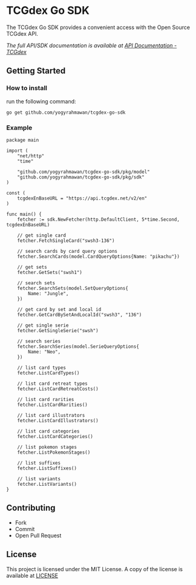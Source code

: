 # TCGdex Go SDK

The TCGdex Go SDK provides a convenient access with the Open Source TCGdex API.

_The full API/SDK documentation is available at [API Documentation - TCGdex](https://www.tcgdex.dev)_

## Getting Started 
### How to install 
run the following command:
```
go get github.com/yogyrahmawan/tcgdex-go-sdk
```

### Example 
```
package main

import (
	"net/http"
	"time"

	"github.com/yogyrahmawan/tcgdex-go-sdk/pkg/model"
	"github.com/yogyrahmawan/tcgdex-go-sdk/pkg/sdk"
)

const (
	tcgdexEnBaseURL = "https://api.tcgdex.net/v2/en"
)

func main() {
	fetcher := sdk.NewFetcher(http.DefaultClient, 5*time.Second, tcgdexEnBaseURL)

	// get single card
	fetcher.FetchSingleCard("swsh3-136")

	// search cards by card query options
	fetcher.SearchCards(model.CardQueryOptions{Name: "pikachu"})

	// get sets
	fetcher.GetSets("swsh1")

	// search sets
	fetcher.SearchSets(model.SetQueryOptions{
		Name: "Jungle",
	})

	// get card by set and local id
	fetcher.GetCardBySetAndLocalId("swsh3", "136")

	// get single serie
	fetcher.GetSingleSerie("swsh")

	// search series
	fetcher.SearchSeries(model.SerieQueryOptions{
		Name: "Neo",
	})

	// list card types
	fetcher.ListCardTypes()

	// list card retreat types
	fetcher.ListCardRetreatCosts()

	// list card rarities
	fetcher.ListCardRarities()

	// list card illustrators
	fetcher.ListCardIllustrators()

	// list card categories
	fetcher.ListCardCategories()

	// list pokemon stages
	fetcher.ListPokemonStages()

	// list suffixes
	fetcher.ListSuffixes()

	// list variants
	fetcher.ListVariants()
}

```

## Contributing 
* Fork
* Commit
* Open Pull Request

## License 
This project is licensed under the MIT License. A copy of the license is available at [LICENSE](https://github.com/yogyrahmawan/tcgdex-go-sdk/blob/main/LICENSE)
